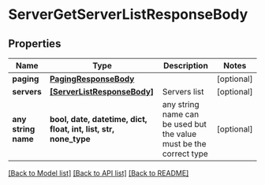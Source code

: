 # ServerGetServerListResponseBody


## Properties
Name | Type | Description | Notes
------------ | ------------- | ------------- | -------------
**paging** | [**PagingResponseBody**](PagingResponseBody.md) |  | [optional] 
**servers** | [**[ServerListResponseBody]**](ServerListResponseBody.md) | Servers list | [optional] 
**any string name** | **bool, date, datetime, dict, float, int, list, str, none_type** | any string name can be used but the value must be the correct type | [optional]

[[Back to Model list]](../README.md#documentation-for-models) [[Back to API list]](../README.md#documentation-for-api-endpoints) [[Back to README]](../README.md)


